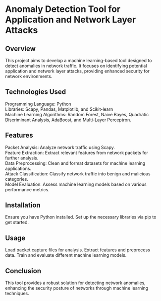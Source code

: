 # Anomaly Detection Tool for Application and Network Layer Attacks
## Overview
This project aims to develop a machine learning-based tool designed to detect anomalies in network traffic. It focuses on identifying potential application and network layer attacks, providing enhanced security for network environments.

## Technologies Used
Programming Language: Python <br>
Libraries: Scapy, Pandas, Matplotlib, and Scikit-learn <br>
Machine Learning Algorithms: Random Forest, Naive Bayes, Quadratic Discriminant Analysis, AdaBoost, and Multi-Layer Perceptron. <br>

## Features
Packet Analysis: Analyze network traffic using Scapy.<br>
Feature Extraction: Extract relevant features from network packets for further analysis.<br>
Data Preprocessing: Clean and format datasets for machine learning applications.<br>
Attack Classification: Classify network traffic into benign and malicious categories.<br>
Model Evaluation: Assess machine learning models based on various performance metrics.<br>

## Installation
Ensure you have Python installed. Set up the necessary libraries via pip to get started.

## Usage
Load packet capture files for analysis.
Extract features and preprocess data.
Train and evaluate different machine learning models.

## Conclusion
This tool provides a robust solution for detecting network anomalies, enhancing the security posture of networks through machine learning techniques.
